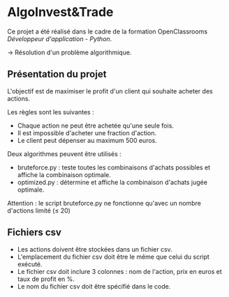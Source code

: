 # AlgoInvest&Trade

Ce projet a été réalisé dans le cadre de la formation OpenClassrooms *Développeur d'application - Python*.

→ Résolution d'un problème algorithmique.

## Présentation du projet

L'objectif est de maximiser le profit d'un client qui souhaite acheter des actions.

Les règles sont les suivantes :
- Chaque action ne peut être achetée qu'une seule fois.
- Il est impossible d'acheter une fraction d'action.
- Le client peut dépenser au maximum 500 euros.

Deux algorithmes peuvent être utilisés :
- bruteforce.py : teste toutes les combinaisons d'achats possibles et affiche la combinaison optimale.
- optimized.py : détermine et affiche la combinaison d'achats jugée optimale.

Attention : le script bruteforce.py ne fonctionne qu'avec un nombre d'actions limité (≤ 20)

## Fichiers csv
- Les actions doivent être stockées dans un fichier csv.
- L'emplacement du fichier csv doit être le même que celui du script exécuté.
- Le fichier csv doit inclure 3 colonnes : nom de l'action, prix en euros et taux de profit en %.
- Le nom du fichier csv doit être spécifié dans le code.
